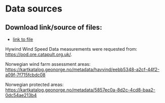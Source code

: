 # Data sources

## Download link/source of files:
- [link to file](testlink.de) 

Hywind Wind Speed Data measurements were requested from: https://pod.ore.catapult.org.uk/.

Norwegian wind farm assessment areas: https://kartkatalog.geonorge.no/metadata/havvind/eebb5348-a2cf-44f2-a09f-7f715fcbdc08

Norwegian protected areas: https://kartkatalog.geonorge.no/metadata/5857ec0a-8d2c-4cd8-baa2-0dc54ae213b4
